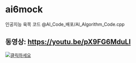 # ai6mock
인공지능 육목 코드 @AI_Code_배포/AI_Algorithm_Code.cpp

## 동영상: https://youtu.be/pX9FG6MduLI
[![클릭하세요](http://i3.ytimg.com/vi/pX9FG6MduLI/hqdefault.jpg)](https://youtu.be/pX9FG6MduLI)
